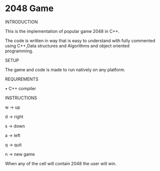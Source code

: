 # 2048 Game

INTRODUCTION

This is the implementation of popular game 2048 in C++.

The code is written in way that is easy to understand with fully commented using C++,Data structures and Algorithms and object oriented programming.

SETUP

The game and code is made to run natively on any platform.

REQUIREMENTS

 •	C++ compiler

INSTRUCTIONS

w -> up

d -> right

s -> down

a -> left

q -> quit

n -> new game

When any of the cell will contain 2048 the user will win.


